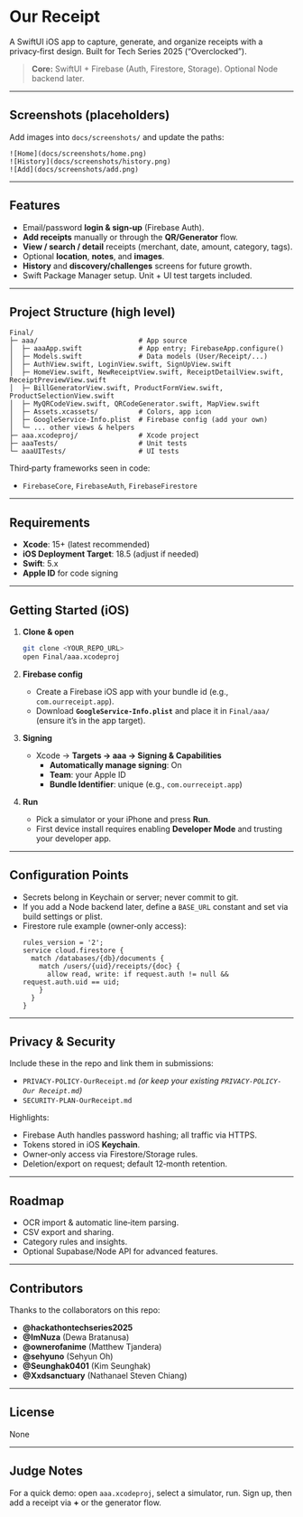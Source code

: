 # Our Receipt

A SwiftUI iOS app to capture, generate, and organize receipts with a privacy‑first design. Built for Tech Series 2025 (“Overclocked”).

> **Core:** SwiftUI + Firebase (Auth, Firestore, Storage). Optional Node backend later.

---

## Screenshots (placeholders)
Add images into `docs/screenshots/` and update the paths:
```
![Home](docs/screenshots/home.png)
![History](docs/screenshots/history.png)
![Add](docs/screenshots/add.png)
```

---

## Features
- Email/password **login & sign‑up** (Firebase Auth).
- **Add receipts** manually or through the **QR/Generator** flow.
- **View / search / detail** receipts (merchant, date, amount, category, tags).
- Optional **location**, **notes**, and **images**.
- **History** and **discovery/challenges** screens for future growth.
- Swift Package Manager setup. Unit + UI test targets included.

---

## Project Structure (high level)
```
Final/
├─ aaa/                         # App source
│  ├─ aaaApp.swift              # App entry; FirebaseApp.configure()
│  ├─ Models.swift              # Data models (User/Receipt/...)
│  ├─ AuthView.swift, LoginView.swift, SignUpView.swift
│  ├─ HomeView.swift, NewReceiptView.swift, ReceiptDetailView.swift, ReceiptPreviewView.swift
│  ├─ BillGeneratorView.swift, ProductFormView.swift, ProductSelectionView.swift
│  ├─ MyQRCodeView.swift, QRCodeGenerator.swift, MapView.swift
│  ├─ Assets.xcassets/          # Colors, app icon
│  ├─ GoogleService-Info.plist  # Firebase config (add your own)
│  └─ ... other views & helpers
├─ aaa.xcodeproj/               # Xcode project
├─ aaaTests/                    # Unit tests
└─ aaaUITests/                  # UI tests
```

Third‑party frameworks seen in code:
- `FirebaseCore`, `FirebaseAuth`, `FirebaseFirestore`

---

## Requirements
- **Xcode**: 15+ (latest recommended)
- **iOS Deployment Target**: 18.5 (adjust if needed)
- **Swift**: 5.x
- **Apple ID** for code signing

---

## Getting Started (iOS)

1. **Clone & open**
   ```bash
   git clone <YOUR_REPO_URL>
   open Final/aaa.xcodeproj
   ```

2. **Firebase config**
   - Create a Firebase iOS app with your bundle id (e.g., `com.ourreceipt.app`).  
   - Download **`GoogleService-Info.plist`** and place it in `Final/aaa/` (ensure it’s in the app target).

3. **Signing**
   - Xcode → **Targets → aaa → Signing & Capabilities**
     - **Automatically manage signing**: On
     - **Team**: your Apple ID
     - **Bundle Identifier**: unique (e.g., `com.ourreceipt.app`)

4. **Run**
   - Pick a simulator or your iPhone and press **Run**.  
   - First device install requires enabling **Developer Mode** and trusting your developer app.

---

## Configuration Points
- Secrets belong in Keychain or server; never commit to git.
- If you add a Node backend later, define a `BASE_URL` constant and set via build settings or plist.
- Firestore rule example (owner‑only access):
  ```
  rules_version = '2';
  service cloud.firestore {
    match /databases/{db}/documents {
      match /users/{uid}/receipts/{doc} {
        allow read, write: if request.auth != null && request.auth.uid == uid;
      }
    }
  }
  ```

---

## Privacy & Security
Include these in the repo and link them in submissions:
- `PRIVACY-POLICY-OurReceipt.md`  *(or keep your existing `PRIVACY-POLICY-Our Receipt.md`)*
- `SECURITY-PLAN-OurReceipt.md`

Highlights:
- Firebase Auth handles password hashing; all traffic via HTTPS.
- Tokens stored in iOS **Keychain**.
- Owner‑only access via Firestore/Storage rules.
- Deletion/export on request; default 12‑month retention.

---

## Roadmap
- OCR import & automatic line‑item parsing.
- CSV export and sharing.
- Category rules and insights.
- Optional Supabase/Node API for advanced features.

---

## Contributors
Thanks to the collaborators on this repo:
- **@hackathontechseries2025** 
- **@ImNuza** (Dewa Bratanusa)
- **@ownerofanime** (Matthew Tjandera)
- **@sehyuno** (Sehyun Oh)
- **@Seunghak0401** (Kim Seunghak)
- **@Xxdsanctuary** (Nathanael Steven Chiang)

---

## License
None

---

## Judge Notes
For a quick demo: open `aaa.xcodeproj`, select a simulator, run. Sign up, then add a receipt via **+** or the generator flow.
